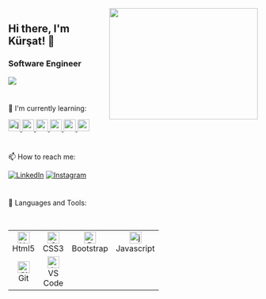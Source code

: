 <img src="https://media2.giphy.com/media/qgQUggAC3Pfv687qPC/giphy.gif?cid=790b7611a599ed245d55cb44a36a97240180272944522c99&rid=giphy.gif&ct=g" align="right" width="300" height="225">

## Hi there, I'm Kürşat! :wave:

### Software Engineer
<img src="https://img.shields.io/github/followers/kursatdemirdelen?style=social">

#
🌱 I'm currently learning:

<a href="https://www.javascript.com/" target="_blank" rel="noreferrer"><img src="https://upload.wikimedia.org/wikipedia/commons/thumb/9/99/Unofficial_JavaScript_logo_2.svg/1024px-Unofficial_JavaScript_logo_2.svg.png" alt="js" width="24" height="24"/> </a>
<a href="https://angularjs.org/" target="_blank" rel="noreferrer"><img src="https://angular.io/assets/images/logos/angular/angular.png" alt="angularjs" width="24" height="24"/> </a>
<a href="https://python.org/" target="_blank" rel="noreferrer"><img src="https://upload.wikimedia.org/wikipedia/commons/thumb/c/c3/Python-logo-notext.svg/640px-Python-logo-notext.svg.png" alt="python" width="24" height="24"/> </a>
<a href="https://docs.microsoft.com/tr-tr/dotnet/csharp/" target="_blank" rel="noreferrer"><img src="https://iconape.com/wp-content/png_logo_vector/c.png" alt="csharp" width="24" height="24"/> </a>
<a href="https://dotnet.microsoft.com/" target="_blank" rel="noreferrer"><img src="https://seeklogo.com/images/1/net-logo-681E247422-seeklogo.com.png" alt="nodejs" width="24" height="24"/> </a>
<a href="https://reactjs.org/" target="_blank" rel="noreferrer"><img src="https://w7.pngwing.com/pngs/403/269/png-transparent-react-react-native-logos-brands-in-colors-icon-thumbnail.png" alt="reactjs" width="24" height="24"/> </a>
#


📫 How to reach me:

[![LinkedIn](https://img.shields.io/badge/%20-Connect-black?color=14171A&labelColor=212121&logo=linkedin&logoColor=ffffff)](https://www.linkedin.com/in/kursatdemirdelen/)
[![Instagram](https://img.shields.io/badge/Mail-Connect-14171a)](https://instagram.com/kursatdemirdelen)

#
:rocket: Languages and Tools:

<br>
<table>
  <tr>
      <td align="center" width="36">
      <a href="#html5">
        <img src="https://seeklogo.com/images/H/html5-without-wordmark-color-logo-14D252D878-seeklogo.com.png" width="24" height="24" alt="Html5" />
      </a>
      <br>Html5
    </td>
    <td align="center" width="36">
      <a href="#css3">
        <img src="https://upload.wikimedia.org/wikipedia/commons/thumb/6/62/CSS3_logo.svg/24px-CSS3_logo.svg.png" width="24" height="24" alt="Css3" />
      </a>
      <br>CSS3
    </td>
     <td align="center" width="36">
      <a href="#bootstrap">
        <img src="https://cdn.worldvectorlogo.com/logos/bootstrap-4.svg" width="24" height="24" alt="Bootstrap" />
      </a>
      <br>Bootstrap
    </td>
     <td align="center" width="36">
      <a href="#js">
        <img src="https://upload.wikimedia.org/wikipedia/commons/thumb/9/99/Unofficial_JavaScript_logo_2.svg/1024px-Unofficial_JavaScript_logo_2.svg.png" width="24" height="24" alt="javascript" />
      </a>
      <br>Javascript
    </td>
  </tr>

  <tr>
      <td align="center" width="36">
      <a href="#git" >
        <img src="https://upload.wikimedia.org/wikipedia/commons/thumb/3/3f/Git_icon.svg/1200px-Git_icon.svg.png" width="24" height="24" alt="Git" />
      </a>
      <br>Git
    </td>
      <td align="center"  width="36">
      <a href="#vscode">
        <img src="https://upload.wikimedia.org/wikipedia/commons/9/9a/Visual_Studio_Code_1.35_icon.svg" width="24" height="24" alt="Jamstack" />
      </a>
      <br>VS Code

  </tr>
</table>
